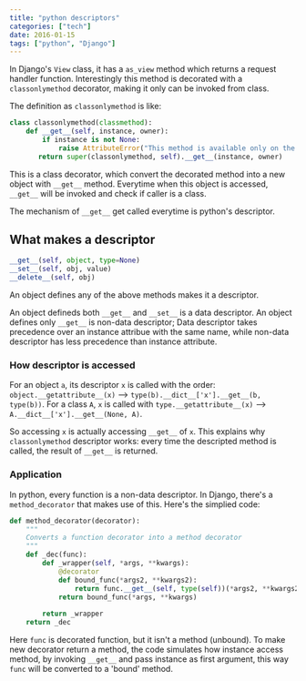 ```yaml
---
title: "python descriptors"
categories: ["tech"]
date: 2016-01-15
tags: ["python", "Django"]
---
```


In Django's `View` class, it has a `as_view` method which returns a request handler function. Interestingly this method is decorated with
a `classonlymethod` decorator, making it only can be invoked from class.

The definition as `classonlymethod` is like:
```python
class classonlymethod(classmethod):
    def __get__(self, instance, owner):
        if instance is not None:
            raise AttributeError("This method is available only on the class, not on instances.")
       return super(classonlymethod, self).__get__(instance, owner)
```
This is a class decorator, which convert the decorated method into a new object with `__get__` method. Everytime when this object is accessed,
`__get__` will be invoked and check if caller is a class.

The mechanism of `__get__` get called everytime is python's descriptor.

## What makes a descriptor
```python
__get__(self, object, type=None)
__set__(self, obj, value)
__delete__(self, obj)
```
An object defines any of the above methods makes it a descriptor.

An object defineds both `__get__` and `__set__` is a data descriptor. An object defines only `__get__` is non-data descriptor;
Data descriptor takes precedence over an instance attribue with the same name, while non-data descriptor has less precedence than instance attribute.

### How descriptor is accessed
For an object `a`, its descriptor `x` is called with the order: `object.__getattribute__(x)` --> `type(b).__dict__['x'].__get__(b, type(b))`.
For a class `A`, `x` is called with `type.__getattribute__(x)` --> `A.__dict__['x'].__get__(None, A)`.

So accessing `x` is actually accessing `__get__` of `x`. This explains why `classonlymethod` descriptor works: every time the descripted method is called, the result of `__get__` is returned.


### Application
In python, every function is a non-data descriptor. In Django, there's a `method_decorator` that makes use of this.
Here's the simplied code:
```python
def method_decorator(decorator):
    """
    Converts a function decorator into a method decorator
    """
    def _dec(func):
        def _wrapper(self, *args, **kwargs):
            @decorator
            def bound_func(*args2, **kwargs2):
                return func.__get__(self, type(self))(*args2, **kwargs2)
            return bound_func(*args, **kwargs)
        
        return _wrapper
    return _dec
```
Here `func` is decorated function, but it isn't a method (unbound). To make new decorator return a method, the code simulates how instance access method,
by invoking `__get__` and pass instance as first argument, this way `func` will be converted to a 'bound' method.
